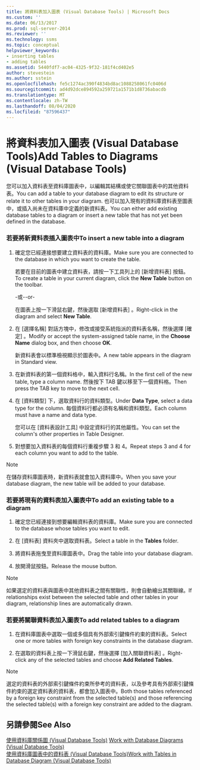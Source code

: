 ```yaml
---
title: 將資料表加入圖表 (Visual Database Tools) | Microsoft Docs
ms.custom: ''
ms.date: 06/13/2017
ms.prod: sql-server-2014
ms.reviewer: ''
ms.technology: ssms
ms.topic: conceptual
helpviewer_keywords:
- inserting tables
- adding tables
ms.assetid: 5440fdf7-ac04-4325-9f32-181f4cd402e5
author: stevestein
ms.author: sstein
ms.openlocfilehash: fe5c1274ac390f4834bd8ac1088258061fc0406d
ms.sourcegitcommit: ad4d92dce894592a259721a1571b1d8736abacdb
ms.translationtype: MT
ms.contentlocale: zh-TW
ms.lasthandoff: 08/04/2020
ms.locfileid: "87596437"
---
```

# <a name="add-tables-to-diagrams-visual-database-tools"></a><span data-ttu-id="32f92-102">將資料表加入圖表 (Visual Database Tools)</span><span class="sxs-lookup"><span data-stu-id="32f92-102">Add Tables to Diagrams (Visual Database Tools)</span></span>
  <span data-ttu-id="32f92-103">您可以加入資料表至資料庫圖表中，以編輯其結構或使它關聯圖表中的其他資料表。</span><span class="sxs-lookup"><span data-stu-id="32f92-103">You can add a table to your database diagram to edit its structure or relate it to other tables in your diagram.</span></span> <span data-ttu-id="32f92-104">也可以加入現有的資料庫資料表至圖表中，或插入尚未在資料庫中定義的新資料表。</span><span class="sxs-lookup"><span data-stu-id="32f92-104">You can either add existing database tables to a diagram or insert a new table that has not yet been defined in the database.</span></span>  
  
### <a name="to-insert-a-new-table-into-a-diagram"></a><span data-ttu-id="32f92-105">若要將新資料表插入圖表中</span><span class="sxs-lookup"><span data-stu-id="32f92-105">To insert a new table into a diagram</span></span>  
  
1.  <span data-ttu-id="32f92-106">確定您已經連接想要建立資料表的資料庫。</span><span class="sxs-lookup"><span data-stu-id="32f92-106">Make sure you are connected to the database in which you want to create the table.</span></span>  
  
     <span data-ttu-id="32f92-107">若要在目前的圖表中建立資料表，請按一下工具列上的 [新增資料表]  按鈕。</span><span class="sxs-lookup"><span data-stu-id="32f92-107">To create a table in your current diagram, click the **New Table** button on the toolbar.</span></span>  
  
     <span data-ttu-id="32f92-108">-或-</span><span class="sxs-lookup"><span data-stu-id="32f92-108">-or-</span></span>  
  
     <span data-ttu-id="32f92-109">在圖表上按一下滑鼠右鍵，然後選取 [新增資料表]  。</span><span class="sxs-lookup"><span data-stu-id="32f92-109">Right-click in the diagram and select **New Table**.</span></span>  
  
2.  <span data-ttu-id="32f92-110">在 [選擇名稱]  對話方塊中，修改或接受系統指派的資料表名稱，然後選擇 [確定]  。</span><span class="sxs-lookup"><span data-stu-id="32f92-110">Modify or accept the system-assigned table name, in the **Choose Name** dialog box, and then choose **OK**.</span></span>  
  
     <span data-ttu-id="32f92-111">新資料表會以標準檢視顯示於圖表中。</span><span class="sxs-lookup"><span data-stu-id="32f92-111">A new table appears in the diagram in Standard view.</span></span>  
  
3.  <span data-ttu-id="32f92-112">在新資料表的第一個資料格中，輸入資料行名稱。</span><span class="sxs-lookup"><span data-stu-id="32f92-112">In the first cell of the new table, type a column name.</span></span> <span data-ttu-id="32f92-113">然後按下 TAB 鍵以移至下一個資料格。</span><span class="sxs-lookup"><span data-stu-id="32f92-113">Then press the TAB key to move to the next cell.</span></span>  
  
4.  <span data-ttu-id="32f92-114">在 [資料類型]  下，選取資料行的資料類型。</span><span class="sxs-lookup"><span data-stu-id="32f92-114">Under **Data Type**, select a data type for the column.</span></span> <span data-ttu-id="32f92-115">每個資料行都必須有名稱和資料類型。</span><span class="sxs-lookup"><span data-stu-id="32f92-115">Each column must have a name and data type.</span></span>  
  
     <span data-ttu-id="32f92-116">您可以在 [資料表設計工具] 中設定資料行的其他屬性。</span><span class="sxs-lookup"><span data-stu-id="32f92-116">You can set the column's other properties in Table Designer.</span></span>  
  
5.  <span data-ttu-id="32f92-117">對想要加入資料表的每個資料行重複步驟 3 和 4。</span><span class="sxs-lookup"><span data-stu-id="32f92-117">Repeat steps 3 and 4 for each column you want to add to the table.</span></span>  
  
> [!NOTE]  
>  <span data-ttu-id="32f92-118">在儲存資料庫圖表時，新資料表就會加入資料庫中。</span><span class="sxs-lookup"><span data-stu-id="32f92-118">When you save your database diagram, the new table will be added to your database.</span></span>  
  
### <a name="to-add-an-existing-table-to-a-diagram"></a><span data-ttu-id="32f92-119">若要將現有的資料表加入圖表中</span><span class="sxs-lookup"><span data-stu-id="32f92-119">To add an existing table to a diagram</span></span>  
  
1.  <span data-ttu-id="32f92-120">確定您已經連接到想要編輯資料表的資料庫。</span><span class="sxs-lookup"><span data-stu-id="32f92-120">Make sure you are connected to the database whose tables you want to edit.</span></span>  
  
2.  <span data-ttu-id="32f92-121">在 [資料表]  資料夾中選取資料表。</span><span class="sxs-lookup"><span data-stu-id="32f92-121">Select a table in the **Tables** folder.</span></span>  
  
3.  <span data-ttu-id="32f92-122">將資料表拖曳至資料庫圖表中。</span><span class="sxs-lookup"><span data-stu-id="32f92-122">Drag the table into your database diagram.</span></span>  
  
4.  <span data-ttu-id="32f92-123">放開滑鼠按鈕。</span><span class="sxs-lookup"><span data-stu-id="32f92-123">Release the mouse button.</span></span>  
  
> [!NOTE]  
>  <span data-ttu-id="32f92-124">如果選定的資料表與圖表中其他資料表之間有關聯性，則會自動繪出其關聯線。</span><span class="sxs-lookup"><span data-stu-id="32f92-124">If relationships exist between the selected table and other tables in your diagram, relationship lines are automatically drawn.</span></span>  
  
### <a name="to-add-related-tables-to-a-diagram"></a><span data-ttu-id="32f92-125">若要將關聯資料表加入圖表</span><span class="sxs-lookup"><span data-stu-id="32f92-125">To add related tables to a diagram</span></span>  
  
1.  <span data-ttu-id="32f92-126">在資料庫圖表中選取一個或多個具有外部索引鍵條件約束的資料表。</span><span class="sxs-lookup"><span data-stu-id="32f92-126">Select one or more tables with foreign key constraints in the database diagram.</span></span>  
  
2.  <span data-ttu-id="32f92-127">在選取的資料表上按一下滑鼠右鍵，然後選擇 [加入關聯資料表]  。</span><span class="sxs-lookup"><span data-stu-id="32f92-127">Right-click any of the selected tables and choose **Add Related Tables**.</span></span>  
  
> [!NOTE]  
>  <span data-ttu-id="32f92-128">選定的資料表的外部索引鍵條件約束所參考的資料表，以及參考具有外部索引鍵條件約束的選定資料表的資料表，都會加入圖表中。</span><span class="sxs-lookup"><span data-stu-id="32f92-128">Both those tables referenced by a foreign key constraint from the selected table(s) and those referencing the selected table(s) with a foreign key constraint are added to the diagram.</span></span>  
  
## <a name="see-also"></a><span data-ttu-id="32f92-129">另請參閱</span><span class="sxs-lookup"><span data-stu-id="32f92-129">See Also</span></span>  
 <span data-ttu-id="32f92-130">[使用資料庫關係圖 &#40;Visual Database Tools&#41;](visual-database-tools.md) </span><span class="sxs-lookup"><span data-stu-id="32f92-130">[Work with Database Diagrams &#40;Visual Database Tools&#41;](visual-database-tools.md) </span></span>  
 [<span data-ttu-id="32f92-131">使用資料庫圖表中的資料表 &#40;Visual Database Tools&#41;</span><span class="sxs-lookup"><span data-stu-id="32f92-131">Work with Tables in Database Diagram &#40;Visual Database Tools&#41;</span></span>](work-with-tables-in-database-diagram-visual-database-tools.md)  
  
  
